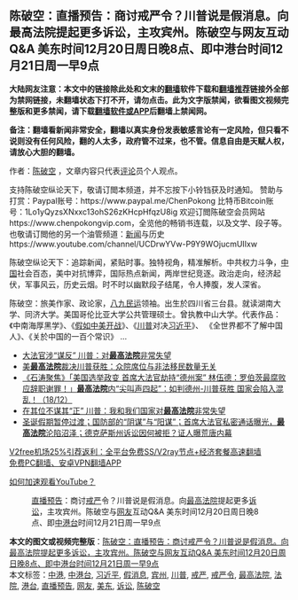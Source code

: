  <h2>陈破空：直播预告：商讨戒严令？川普说是假消息。向最高法院提起更多诉讼，主攻宾州。陈破空与网友互动Q&amp;A 美东时间12月20日周日晚8点、即中港台时间12月21日周一早9点</h2> <p class="notice"><b>大陆网友注意：本文中的链接除此处和文末的<a href="https://github.com/bannedbook/fanqiang" >翻墙</a>软件下载和<a href="https://github.com/killgcd/justmysocks/blob/master/README.md">翻墙推荐</a>链接外全部为禁网链接，未翻墙状态下打不开，请勿点击。此为文字版禁闻，欲看图文视频完整版和更多禁闻，请下载<a href="https://github.com/bannedbook/fanqiang">翻墙软件或APP</a>后翻墙上禁闻网。</p><p>备注：翻墙看新闻非常安全，翻墙以真实身份发表敏感言论有一定风险，但只看不说则没有任何风险，翻的人太多，政府管不过来，也不管。信息自由是天赋人权，请放心大胆的翻墙。</b></p>  <div class="entry"> <p>作者：<span class='wp_keywordlink'><a href="https://www.bannedbook.org/forum10/topic353.html" title="陈破空" target="_blank">陈破空</a></span> ，文章内容只代表<span class='wp_keywordlink_affiliate'><a href="https://www.bannedbook.org/bnews/comments/" title="新闻评论" target="_blank">评论</a></span>员个人观点。</p> <figure></figure> <p>支持陈破空纵论天下，敬请订閲本频道，并不忘按下小铃铛获及时通知。 赞助与打赏：Paypal账号：https://www.paypal.me/ChenPokong 比特币Bitcoin账号：1Lo1yQyzsXNxxc13ohS26zKHcpHfqzU8ig 欢迎订閲陈破空会员网站https://www.chenpokongvip.com，全览他的畅销书连载，以及文学、段子等。也敬请订閲他的另一个油管频道：<span class='wp_keywordlink_affiliate'><a href="https://www.bannedbook.org/" title="新闻">新闻</a></span>与历史 https://www.youtube.com/channel/UCDrwYVw-P9Y9WOjucmUIIxw</p>  <p>陈破空纵论天下：追踪新闻，紧贴时事。独特视角，精准解析。中共权力斗争，<span class='wp_keywordlink_affiliate'><a href="https://www.bannedbook.org/" title="中国" target="_blank">中国</a></span>社会百态，美中对抗博弈，国际热点新闻，两岸世纪竞逐。政治走向，经济起伏，军事风云，历史云烟。时不时以幽默段子结尾，令人捧腹，发人深省。</p> <p>陈破空：旅美作家、政论家，<span class='wp_keywordlink'><a href="https://www.bannedbook.org/forum2/topic732.html" title="八九民運史  陈小雅  著" target="_blank">八九民运</a></span>领袖。出生於四川省三台县。就读湖南大学、同济大学。美国哥伦比亚大学公共管理硕士。曾执教中山大学。代表作品：《中南海厚黑学》、《<span class='wp_keywordlink'><a href="https://www.bannedbook.org/bnews/bookwiki/20131104/196141.html" title="假如中美开战" target="_blank">假如中美开战</a></span>》、《<a href="https://www.bannedbook.org/bnews/tag/%e5%b7%9d%e6%99%ae/" class="st_tag internal_tag" rel="tag" title="标签 川普 下的日志">川普</a>对决<a href="https://www.bannedbook.org/bnews/tag/%e4%b9%a0%e8%bf%91%e5%b9%b3/" class="st_tag internal_tag" rel="tag" title="标签 习近平 下的日志">习近平</a>》、 《全世界都不了解中国人》、《关於中国的一百个常识》 …</p>  <ul class='op-related-articles' title='相关阅读'> <li><a href='https://www.bannedbook.org/bnews/taiwannews/20201220/1451356.html' target='_blank'>大法官涉“谋反” 川普：对<b>最高法院</b>非常失望</a></li> <li><a href='https://www.bannedbook.org/bnews/comments/20201219/1450930.html' target='_blank'>美<b>最高法院</b>裁决川普获胜：众院席位与非法移民数量无关</a></li> <li><a href='https://www.bannedbook.org/bnews/bannedvideo/20201219/1450918.html' target='_blank'>《石涛聚焦》「美国选举政变 首席大法官劫持“德州案” 林伍德：罗伯茨最腐败 应辞职谢罪！」<b>最高法院</b>内“尖叫声四起”：如判德州-川普获胜 国家会陷入混乱！（18/12）</a></li> <li><a href='https://www.bannedbook.org/bnews/cnnews/20201219/1450821.html' target='_blank'>在其位不谋其“正” 川普：我和我们国家对<b>最高法院</b>非常失望</a></li> <li><a href='https://www.bannedbook.org/bnews/bannedvideo/20201219/1450778.html' target='_blank'>圣诞假期暂停过渡；国防部的“阴谋”与“阳谋”；首席大法官私密通话曝光，<b>最高法院</b>沦陷沼泽；德克萨斯州诉讼因何被拒？证人曝荒唐内幕</a></li> </ul> <p class="texttj"> <a href="https://github.com/bannedbook/fanqiang/wiki/V2ray%E6%9C%BA%E5%9C%BA" target="_blank">V2free机场25%引荐返利：全平台免费SS/V2ray节点+经济套餐高速翻墙</a><br/> <a href="https://github.com/bannedbook/fanqiang/wiki/%E7%A6%81%E9%97%BB%E7%BD%91%E5%AE%89%E5%8D%93%E7%BF%BB%E5%A2%99%E6%96%B0%E9%97%BBAPP" target="_blank">免费PC翻墙、安卓VPN翻墙APP</a></p><p><a href="https://www.bannedbook.org/bnews/topimagenews/20180409/925596.html" target="_blank">如何加速观看YouTube？ </a></p> <figure class="op-interactive"><figcaption><a href="https://www.bannedbook.org/bnews/tag/%E7%9B%B4%E6%92%AD%E9%A2%84%E5%91%8A/" class="st_tag internal_tag" rel="tag" title="标签 直播预告 下的日志">直播预告</a>：商讨<a href="https://www.bannedbook.org/bnews/tag/%E6%88%92%E4%B8%A5/" class="st_tag internal_tag" rel="tag" title="标签 戒严 下的日志">戒严</a>令？川普说是假消息。向<a href="https://www.bannedbook.org/bnews/tag/%e6%9c%80%e9%ab%98%e6%b3%95%e9%99%a2/" class="st_tag internal_tag" rel="tag" title="标签 最高法院 下的日志">最高法院</a>提起更多<a href="https://www.bannedbook.org/bnews/tag/%E8%AF%89%E8%AE%BC/" class="st_tag internal_tag" rel="tag" title="标签 诉讼 下的日志">诉讼</a>，主攻宾州。陈破空与<a href="https://www.bannedbook.org/bnews/tag/%e7%bd%91%e5%8f%8b/" class="st_tag internal_tag" rel="tag" title="标签 网友 下的日志">网友</a>互动Q&amp;A 美东时间12月20日周日晚8点、即<a href="https://www.bannedbook.org/bnews/tag/%e4%b8%ad%e6%b8%af%e5%8f%b0/" class="st_tag internal_tag" rel="tag" title="标签 中港台 下的日志">中港台</a>时间12月21日周一早9点</figcaption></figure> </p> <a name='sharetosocial'></a>       <div><b>本文的图文或视频完整版</b>：<a href='https://www.bannedbook.org/bnews/cbnews/20201221/1451862.html'>陈破空：直播预告：商讨戒严令？川普说是假消息。向最高法院提起更多诉讼，主攻宾州。陈破空与网友互动Q&amp;A 美东时间12月20日周日晚8点、即中港台时间12月21日周一早9点</a></div>  </div><!--END ENTRY--> <div class="postfooter"> <div>本文标签：<a href="https://www.bannedbook.org/bnews/tag/%E4%B8%AD%E6%B8%AF/" rel="tag">中港</a>, <a href="https://www.bannedbook.org/bnews/tag/%e4%b8%ad%e6%b8%af%e5%8f%b0/" rel="tag">中港台</a>, <a href="https://www.bannedbook.org/bnews/tag/%e4%b9%a0%e8%bf%91%e5%b9%b3/" rel="tag">习近平</a>, <a href="https://www.bannedbook.org/bnews/tag/%E5%81%87%E6%B6%88%E6%81%AF/" rel="tag">假消息</a>, <a href="https://www.bannedbook.org/bnews/tag/%E5%AE%BE%E5%B7%9E/" rel="tag">宾州</a>, <a href="https://www.bannedbook.org/bnews/tag/%e5%b7%9d%e6%99%ae/" rel="tag">川普</a>, <a href="https://www.bannedbook.org/bnews/tag/%E6%88%92%E4%B8%A5/" rel="tag">戒严</a>, <a href="https://www.bannedbook.org/bnews/tag/%e6%88%92%e4%b8%a5%e4%bb%a4/" rel="tag">戒严令</a>, <a href="https://www.bannedbook.org/bnews/tag/%e6%9c%80%e9%ab%98%e6%b3%95%e9%99%a2/" rel="tag">最高法院</a>, <a href="https://www.bannedbook.org/bnews/tag/%e6%b3%95%e9%99%a2/" rel="tag">法院</a>, <a href="https://www.bannedbook.org/bnews/tag/%E6%B8%AF%E5%8F%B0/" rel="tag">港台</a>, <a href="https://www.bannedbook.org/bnews/tag/%E7%9B%B4%E6%92%AD%E9%A2%84%E5%91%8A/" rel="tag">直播预告</a>, <a href="https://www.bannedbook.org/bnews/tag/%e7%bd%91%e5%8f%8b/" rel="tag">网友</a>, <a href="https://www.bannedbook.org/bnews/tag/%e7%be%8e%e4%b8%9c/" rel="tag">美东</a>, <a href="https://www.bannedbook.org/bnews/tag/%E8%AF%89%E8%AE%BC/" rel="tag">诉讼</a>, <a href="https://www.bannedbook.org/bnews/tag/%e9%99%88%e7%a0%b4%e7%a9%ba/" rel="tag">陈破空</a></div>  </div><!--END POSTFOOTER--> 